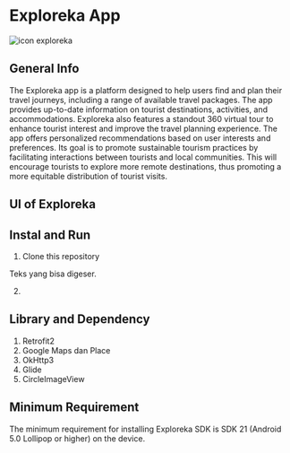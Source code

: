 # Exploreka App
![icon exploreka](https://github.com/Exploreka/Exploreka-App/assets/96515927/7f920e32-a302-43a6-977b-deae583d341a)



## General Info
The Exploreka app is a platform designed to help users find and plan their travel journeys, including a range of available travel packages. The app provides up-to-date information on tourist destinations, activities, and accommodations. Exploreka also features a standout 360 virtual tour to enhance tourist interest and improve the travel planning experience. The app offers personalized recommendations based on user interests and preferences. Its goal is to promote sustainable tourism practices by facilitating interactions between tourists and local communities. This will encourage tourists to explore more remote destinations, thus promoting a more equitable distribution of tourist visits.

## UI of Exploreka

## Instal and Run
1. Clone this repository 
<div class="scrollable-text">
Teks yang bisa digeser.
</div>


2. 

## Library and Dependency
1. Retrofit2
2. Google Maps dan Place
3. OkHttp3
4. Glide
5. CircleImageView

## Minimum Requirement
The minimum requirement for installing Exploreka SDK is SDK 21 (Android 5.0 Lollipop or higher) on the device.

